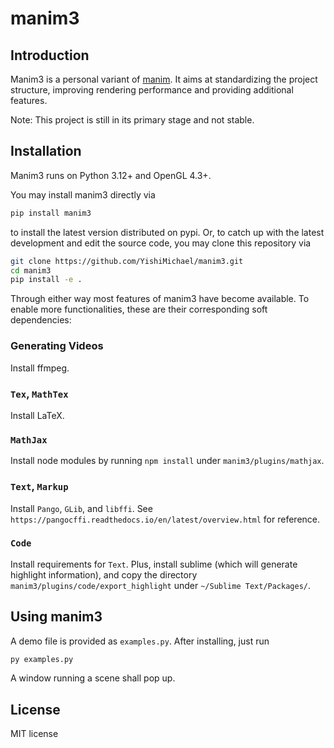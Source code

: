 # manim3


## Introduction
Manim3 is a personal variant of [manim](https://github.com/3b1b/manim). It aims at standardizing the project structure, improving rendering performance and providing additional features.

Note: This project is still in its primary stage and not stable.


## Installation
Manim3 runs on Python 3.12+ and OpenGL 4.3+.

You may install manim3 directly via
```sh
pip install manim3
```
to install the latest version distributed on pypi. Or, to catch up with the latest development and edit the source code, you may clone this repository via
```sh
git clone https://github.com/YishiMichael/manim3.git
cd manim3
pip install -e .
```
Through either way most features of manim3 have become available. To enable more functionalities, these are their corresponding soft dependencies:

### Generating Videos
Install ffmpeg.

### `Tex`, `MathTex`
Install LaTeX.

### `MathJax`
Install node modules by running `npm install` under `manim3/plugins/mathjax`.

### `Text`, `Markup`
Install `Pango`, `GLib`, and `libffi`. See `https://pangocffi.readthedocs.io/en/latest/overview.html` for reference.

### `Code`
Install requirements for `Text`. Plus, install sublime (which will generate highlight information), and copy the directory `manim3/plugins/code/export_highlight` under `~/Sublime Text/Packages/`.


## Using manim3

A demo file is provided as `examples.py`. After installing, just run
```sh
py examples.py
```
A window running a scene shall pop up.


## License
MIT license
